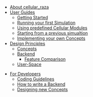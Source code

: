 - [About cellular_raza](about_cellular_raza.md)
- [User Guides](UserGuides.md)
    - [Getting Started](UserGuides-GettingStarted.md)
    - [Running your first Simulation](UserGuides-FirstSim.md)
    - [Using predefined Cellular Modules](UserGuides-PredefinedCellularModules.md)
    - [Starting from a previous simualtion](UserGuides-StartFromPreviousSimualtion.md)
    - [Implementing your own Concepts](UserGuides-ImplementOwnConcepts.md)
- [Design Principles](DesignPrinciples.md)
    - [Concepts](DesignPrinciples-Concepts.md)
    - [Backend](DesignPrinciples-Backends.md)
	   - [Feature Comparison](DesignPrinciples-BackendsFeatureComparison.md)
    - [User-Space](AbstractionLayersUser-Space.md)
<!-- - [Benchmarking](Benchmarking.md)
    - [Backends](BenchmarkBackends.md)
    - [Algorithms](BenchmarkAlgorithms.md)
    - [Hardware](BenchmarkHardware.md) -->
- [For Developers](Developers.md)
    - [Coding Guidelines](DevelopersCodingGuidelines.md)
    - [How to write a Backend](DevelopersHowToWriteBackend.md)
    - [Designing new Concepts](DevelopersDesigningNewConcepts.md)
